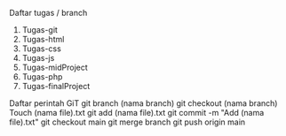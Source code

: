 Daftar tugas / branch
1. Tugas-git
2. Tugas-html
3. Tugas-css
4. Tugas-js
5. Tugas-midProject
6. Tugas-php
7. Tugas-finalProject

Daftar perintah GiT
git branch (nama branch)
git checkout (nama branch)
Touch (nama file).txt 
git add (nama file).txt
git commit -m "Add (nama file).txt"
git checkout main
git merge branch
git push origin main
